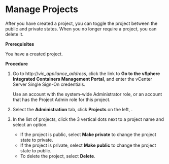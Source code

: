 # Manage Projects # 

After you have created a project, you can toggle the project between the public and private states. When you no longer require a project, you can delete it.

**Prerequisites**

You have a created project.

**Procedure**

1. Go to http://<i>vic_appliance_address</i>, click the link to **Go to the vSphere Integrated Containers Management Portal**, and enter the vCenter Server Single Sign-On credentials.

   Use an account with the system-wide Administrator role, or an account that has the Project Admin role for this project.
2. Select the **Administration** tab, click **Projects** on the left, .
7. In the list of projects, click the 3 vertical dots next to a project name and select an option.

   - If the project is public, select **Make private** to change the project state to private.
   - If the project is private, select **Make public** to change the project state to public.
   - To delete the project, select **Delete**.

